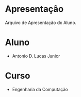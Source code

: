 # Apresentação

Arquivo de Apresentação do Aluno.

# Aluno

- Antonio D. Lucas Junior

# Curso

- Engenharia da Computação
